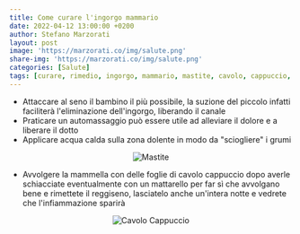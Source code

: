 ```yaml
---
title: Come curare l'ingorgo mammario
date: 2022-04-12 13:00:00 +0200
author: Stefano Marzorati
layout: post
image: 'https://marzorati.co/img/salute.png'
share-img: 'https://marzorati.co/img/salute.png'
categories: [Salute]
tags: [curare, rimedio, ingorgo, mammario, mastite, cavolo, cappuccio, naturale]
---
```

  - Attaccare al seno il bambino il più possibile, la suzione del piccolo infatti faciliterà l'eliminazione dell'ingorgo, liberando il canale
  - Praticare un automassaggio può essere utile ad alleviare il dolore e a liberare il dotto
  - Applicare acqua calda sulla zona dolente in modo da "sciogliere" i grumi   
 
 <center><img src="https://marzorati.co/img/post/mastite.jpg" alt="Mastite"></center>   
 
  - Avvolgere la mammella con delle foglie di cavolo cappuccio dopo averle schiacciate eventualmente con un mattarello per far sì che avvolgano bene e rimettete il reggiseno, lasciatelo anche un'intera notte e vedrete che l'infiammazione sparirà

<center><img src="https://marzorati.co/img/post/cavolo-cappuccio.jpg" alt="Cavolo Cappuccio"></center>